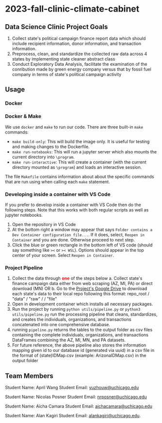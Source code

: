 # 2023-fall-clinic-climate-cabinet

## Data Science Clinic Project Goals

1. Collect state's political campaign finance report data which should include
recipient information, donor information, and transaction information.
2. Preprocess, clean, and standardize the collected raw data across 4 states
by implementing state cleaner abstract class
3. Conduct Exploratory Data Analysis, facilitate the examination of
the conribution made by green energy company versus that by fossil
fuel company in terms of state's political campaign activity


## Usage

### Docker

### Docker & Make

We use `docker` and `make` to run our code. There are three built-in `make` commands:

* `make build-only`: This will build the image only. It is useful for testing and making changes to the Dockerfile.
* `make run-notebooks`: This will run a jupyter server which also mounts the current directory into `\program`.
* `make run-interactive`: This will create a container (with the current directory mounted as `\program`) and loads an interactive session. 

The file `Makefile` contains information about about the specific commands that are run using when calling each `make` statement.

### Developing inside a container with VS Code

If you prefer to develop inside a container with VS Code then do the following steps. Note that this works with both regular scripts as well as jupyter notebooks.

1. Open the repository in VS Code
2. At the bottom right a window may appear that says `Folder contains a Dev Container configuration file...`. If it does, select, `Reopen in Container` and you are done. Otherwise proceed to next step. 
3. Click the blue or green rectangle in the bottom left of VS code (should say something like `><` or `>< WSL`). Options should appear in the top center of your screen. Select `Reopen in Container`.


### Project Pipeline
1. Collect the data through **<span style="color: red;">one</span>** of the steps below
    a. Collect state's finance campaign data either from web scraping (AZ, MI, PA) or direct download (MN) OR
    b. Go to the [Project's Google Drive]('https://drive.google.com/drive/u/2/folders/1HUbOU0KRZy85mep2SHMU48qUQ1ZOSNce') to download each state's data to their local repo following this format: repo_root / "data" / "raw" / <State Initial> / "file"
2. Open in development container which installs all necessary packages.
3. Run the project by running ```python utils/pipeline.py``` or ```python3 utils/pipeline.py``` run the processing pipeline that cleans, standardizes, and creates the individuals, organizations, and transactions concatenated into one comprehensive database.
5. running ```pipeline.py``` returns the tables to the output folder as csv files containing the complete individuals, organizations, and transactions DataFrames combining the AZ, MI, MN, and PA datasets.
6. For future reference, the above pipeline also stores the information mapping given id to our database id (generated via uuid) in a csv file in the format of (state)IDMap.csv (example: ArizonaIDMap.csv) in the output folder

## Team Members

Student Name: April Wang
Student Email: yuzhouw@uchicago.edu

Student Name: Nicolas Posner
Student Email: nrposner@uchicago.edu

Student Name: Aïcha Camara
Student Email: aichacamara@uchicago.edu

Student Name: Alan Kagiri
Student Email: alankagiri@uchicago.edu. 